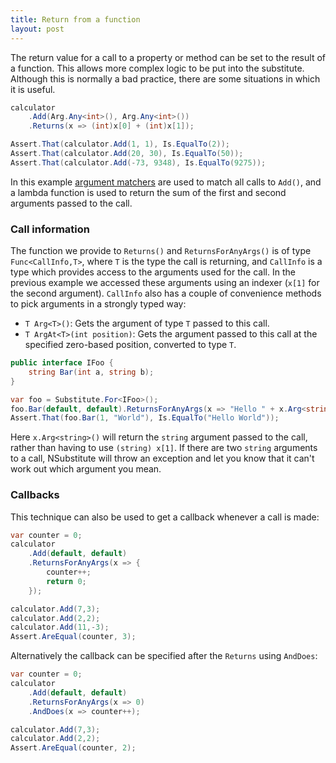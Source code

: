 ```yaml
---
title: Return from a function
layout: post
---
```


<!--
```requiredcode
public interface ICalculator {
	int Add(int a, int b);
	string Mode { get; set; }
}
ICalculator calculator;
[SetUp] public void SetUp() { calculator = Substitute.For<ICalculator>(); }
```
-->

The return value for a call to a property or method can be set to the result of a function. This allows more complex logic to be put into the substitute. Although this is normally a bad practice, there are some situations in which it is useful.

```csharp
calculator
    .Add(Arg.Any<int>(), Arg.Any<int>())
    .Returns(x => (int)x[0] + (int)x[1]);

Assert.That(calculator.Add(1, 1), Is.EqualTo(2));
Assert.That(calculator.Add(20, 30), Is.EqualTo(50));
Assert.That(calculator.Add(-73, 9348), Is.EqualTo(9275));
```

In this example [argument matchers](/help/argument-matchers) are used to match all calls to `Add()`, and a lambda function is used to return the sum of the first and second arguments passed to the call.

### Call information
The function we provide to `Returns()` and `ReturnsForAnyArgs()` is of type `Func<CallInfo,T>`, where `T` is the type the call is returning, and `CallInfo` is a type which provides access to the arguments used for the call. In the previous example we accessed these arguments using an indexer (`x[1]` for the second argument). `CallInfo` also has a couple of convenience methods to pick arguments in a strongly typed way:

* `T Arg<T>()`: Gets the argument of type `T` passed to this call.
* `T ArgAt<T>(int position)`: Gets the argument passed to this call at the specified zero-based position, converted to type `T`.

```csharp
public interface IFoo {
    string Bar(int a, string b);
}
```

```csharp
var foo = Substitute.For<IFoo>();
foo.Bar(default, default).ReturnsForAnyArgs(x => "Hello " + x.Arg<string>());
Assert.That(foo.Bar(1, "World"), Is.EqualTo("Hello World"));
```

Here `x.Arg<string>()` will return the `string` argument passed to the call, rather than having to use `(string) x[1]`. If there are two `string` arguments to a call, NSubstitute will throw an exception and let you know that it can't work out which argument you mean.

### Callbacks

This technique can also be used to get a callback whenever a call is made:

```csharp
var counter = 0;
calculator
    .Add(default, default)
    .ReturnsForAnyArgs(x => {
        counter++;
        return 0;
    });

calculator.Add(7,3);
calculator.Add(2,2);
calculator.Add(11,-3);
Assert.AreEqual(counter, 3);
```

Alternatively the callback can be specified after the `Returns` using `AndDoes`:

```csharp
var counter = 0;
calculator
    .Add(default, default)
    .ReturnsForAnyArgs(x => 0)
    .AndDoes(x => counter++);

calculator.Add(7,3);
calculator.Add(2,2);
Assert.AreEqual(counter, 2);
```